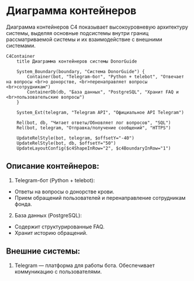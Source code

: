 # Диаграмма контейнеров
Диаграмма контейнеров C4 показывает высокоуровневую архитектуру системы, выделяя основные подсистемы внутри границ рассматриваемой системы и их взаимодействие с внешними системами.

```mermaid
C4Container
    title Диаграмма контейнеров системы DonorGuide

    System_Boundary(boundary, "Система DonorGuide") {
        Container(bot, "Telegram-бот", "Python + telebot", "Отвечает на вопросы <br>о донорстве, <br>перенаправляет вопросы <br>сотрудникам")
        ContainerDb(db, "База данных", "PostgreSQL", "Хранит FAQ и <br>пользовательские вопросы")
    }
    
    System_Ext(telegram, "Telegram API", "Официальное API Telegram")

    Rel(bot, db, "Читает ответы/Обновляет лог вопросов", "SQL")
    Rel(bot, telegram, "Отправка/получение сообщений", "HTTPS")

    UpdateRelStyle(bot, telegram, $offsetY="-40")
    UpdateRelStyle(bot, db, $offsetY="50")
    UpdateLayoutConfig($c4ShapeInRow="2", $c4BoundaryInRow="1")
```

## Описание контейнеров:
1. Telegram-бот (Python + telebot):
- Ответы на вопросы о донорстве крови.
- Прием обращений пользователей и перенаправление сотрудникам фонда.
2. База данных (PostgreSQL):
- Содержит структурированные FAQ.
- Хранит историю обращений.

## Внешние системы:
1. Telegram — платформа для работы бота. Обеспечивает коммуникацию с пользователями.